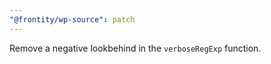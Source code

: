 ```yaml
---
"@frontity/wp-source": patch
---
```


Remove a negative lookbehind in the `verboseRegExp` function.
